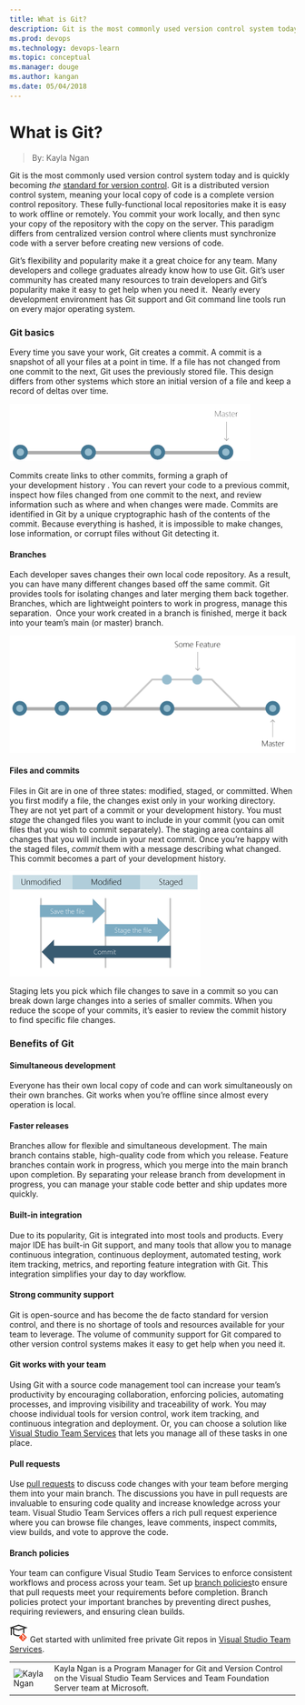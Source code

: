 ```yaml
---
title: What is Git?
description: Git is the most commonly used version control system today. Will it be the standard for the future?
ms.prod: devops
ms.technology: devops-learn
ms.topic: conceptual
ms.manager: douge
ms.author: kangan
ms.date: 05/04/2018
---
```


# What is Git?
> By: Kayla Ngan

Git is the most commonly used version control system today and is
quickly becoming *the* [standard for version
control](http://stackoverflow.com/research/developer-survey-2015#tech-sourcecontrol).
Git is a distributed version control system, meaning your local copy of
code is a complete version control repository. These fully-functional
local repositories make it is easy to work offline or remotely. You
commit your work locally, and then sync your copy of the repository with
the copy on the server. This paradigm differs from centralized version
control where clients must synchronize code with a server before
creating new versions of code.

Git’s flexibility and popularity make it a great choice for any team.
Many developers and college graduates already know how to use Git. Git’s
user community has created many resources to train developers and Git’s
popularity make it easy to get help when you need it.  Nearly every
development environment has Git support and Git command line tools run
on every major operating system.

### Git basics
Every time you save your work, Git creates a commit. A commit is a
snapshot of all your files at a point in time. If a file has not changed
from one commit to the next, Git uses the previously stored file. This
design differs from other systems which store an initial version of a
file and keep a record of deltas over time.

![linear graph of development in Git](../_img/linear_straight_line.png)

Commits create links to other commits, forming a graph of
your development history . You can revert your code to a previous
commit, inspect how files changed from one commit to the next, and
review information such as where and when changes were made. Commits are
identified in Git by a unique cryptographic hash of the contents of the
commit. Because everything is hashed, it is impossible to make changes,
lose information, or corrupt files without Git detecting it.

#### Branches
Each developer saves changes their own local code repository. As a
result, you can have many different changes based off the same commit.
Git provides tools for isolating changes and later merging them back
together. Branches, which are lightweight pointers to
work in progress, manage this separation.  Once your work created in a
branch is finished, merge it back into your team’s main (or master)
branch.

![branching\_line](../_img/branching_line.png)

#### Files and commits
Files in Git are in one of three states: modified, staged, or committed.
When you first modify a file, the changes exist only in your working
directory. They are not yet part of a commit or your development
history. You must *stage* the changed files you want to include in your
commit (you can omit files that you wish to commit separately). The
staging area contains all changes that you will include in your next
commit. Once you’re happy with the staged files, *commit* them with a
message describing what changed. This commit becomes a part of your
development history.

![file\_status\_lifecycle-2](../_img/file_status_lifecycle.2.png)

Staging lets you pick which file changes to save in a commit so you can
break down large changes into a series of smaller commits. When you
reduce the scope of your commits, it’s easier to review the commit
history to find specific file changes.

### Benefits of Git
#### Simultaneous development
Everyone has their own local copy of code and can work simultaneously on
their own branches. Git works when you’re offline since almost every
operation is local.

#### Faster releases
Branches allow for flexible and simultaneous development. The main
branch contains stable, high-quality code from which you release.
Feature branches contain work in progress, which you merge into the main
branch upon completion. By separating your release branch from
development in progress, you can manage your stable code better and ship
updates more quickly.

#### Built-in integration
Due to its popularity, Git is integrated into most tools and products.
Every major IDE has built-in Git support, and many tools that allow you
to manage continuous integration, continuous deployment, automated
testing, work item tracking, metrics, and reporting feature integration
with Git. This integration simplifies your day to day workflow.

#### Strong community support
Git is open-source and has become the de facto standard for version
control, and there is no shortage of tools and resources available for
your team to leverage. The volume of community support for Git compared
to other version control systems makes it easy to get help when you need
it.

#### Git works with your team
Using Git with a source code management tool can increase your team’s
productivity by encouraging collaboration, enforcing policies,
automating processes, and improving visibility and traceability of work.
You may choose individual tools for version control, work item tracking,
and continuous integration and deployment. Or, you can choose a solution
like [Visual Studio Team Services](https://visualstudio.microsoft.com/team-services/) that lets you
manage all of these tasks in one place.

#### Pull requests
Use [pull requests](git-pull-requests.md) to
discuss code changes with your team before merging them into your main
branch. The discussions you have in pull requests are invaluable to
ensuring code quality and increase knowledge across your team. Visual
Studio Team Services offers a rich pull request experience where you can
browse file changes, leave comments, inspect commits, view builds, and
vote to approve the code.

#### Branch policies
Your team can configure Visual Studio Team Services to enforce
consistent workflows and process across your team. Set up [branch policies](/vsts/git/branch-policies)to
ensure that pull requests meet your requirements before completion.
Branch policies protect your important branches by preventing direct
pushes, requiring reviewers, and ensuring clean builds.

![Learn Git](../_img/LearnGIT_32x.png) Get started with unlimited free private Git repos in [Visual Studio Team Services](https://visualstudio.microsoft.com/team-services/git/).

|             |                           |
|-------------|---------------------------|
|![Kayla Ngan](https://secure.gravatar.com/avatar/471fe7e6413444feb32e49bca2d17136?s=130&d=mm&r=g) |Kayla Ngan is a Program Manager for Git and Version Control on the Visual Studio Team Services and Team Foundation Server team at Microsoft. |